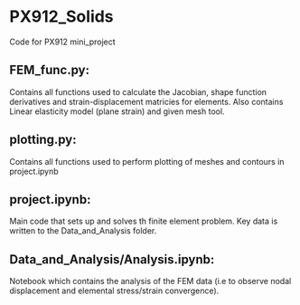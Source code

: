 # PX912_Solids

Code for PX912 mini_project

## FEM_func.py:
Contains all functions used to calculate the Jacobian, shape function derivatives and strain-displacement matricies for elements. Also contains Linear elasticity model (plane strain) and given mesh tool.

## plotting.py:
Contains all functions used to perform plotting of meshes and contours in project.ipynb

## project.ipynb: 
Main code that sets up and solves th finite element problem. Key data is written to the Data_and_Analysis folder.

## Data_and_Analysis/Analysis.ipynb:
Notebook which contains the analysis of the FEM data (i.e to observe nodal displacement and elemental stress/strain convergence).


